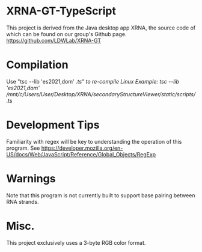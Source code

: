 # XRNA-GT-TypeScript
This project is derived from the Java desktop app XRNA, the source code of which can be found on our group's Github page.
    https://github.com/LDWLab/XRNA-GT

# Compilation
Use "tsc --lib 'es2021,dom' <path to script directory>*.ts" to re-compile
Linux Example: tsc --lib 'es2021,dom' /mnt/c/Users/User/Desktop/XRNA/secondaryStructureViewer/static/scripts/*.ts

# Development Tips
Familiarity with regex will be key to understanding the operation of this program.
See https://developer.mozilla.org/en-US/docs/Web/JavaScript/Reference/Global_Objects/RegExp

# Warnings
Note that this program is not currently built to support base pairing between RNA strands.

# Misc.
This project exclusively uses a 3-byte RGB color format.